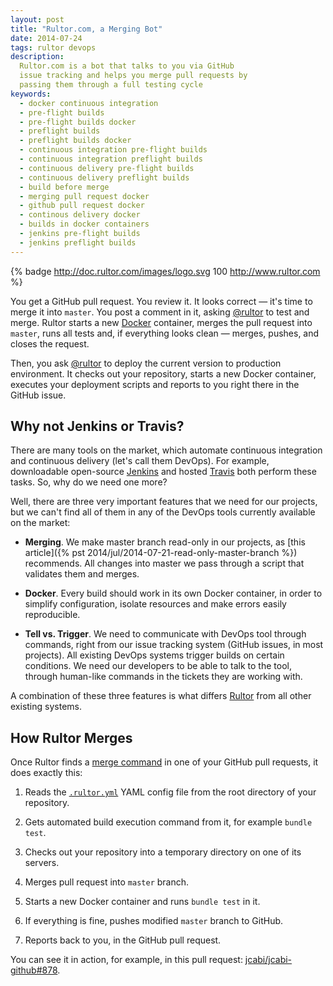 ```yaml
---
layout: post
title: "Rultor.com, a Merging Bot"
date: 2014-07-24
tags: rultor devops
description:
  Rultor.com is a bot that talks to you via GitHub
  issue tracking and helps you merge pull requests by
  passing them through a full testing cycle
keywords:
  - docker continuous integration
  - pre-flight builds
  - pre-flight builds docker
  - preflight builds
  - preflight builds docker
  - continuous integration pre-flight builds
  - continuous integration preflight builds
  - continuous delivery pre-flight builds
  - continuous delivery preflight builds
  - build before merge
  - merging pull request docker
  - github pull request docker
  - continous delivery docker
  - builds in docker containers
  - jenkins pre-flight builds
  - jenkins preflight builds
---
```


{% badge http://doc.rultor.com/images/logo.svg 100 http://www.rultor.com %}

You get a GitHub pull request. You review it. It looks correct &mdash; it's time
to merge it into `master`. You post a comment in it, asking
[@rultor](https://github.com/rultor) to test and merge. Rultor starts a new
[Docker](http://www.docker.io) container, merges the pull request into `master`, runs all tests and, if
everything looks clean &mdash; merges, pushes, and closes the request.

Then, you ask [@rultor](https://github.com/rultor) to deploy the current version
to production environment. It checks out your repository, starts a new Docker
container, executes your deployment scripts and reports to you right there in
the GitHub issue.

<!--more-->

## Why not Jenkins or Travis?

There are many tools on the market, which automate continuous integration and
continuous delivery (let's call them DevOps).
For example, downloadable open-source
[Jenkins](http://jenkins-ci.org/) and hosted [Travis](http://travis-ci.org) both perform these
tasks. So, why do we need one more?

Well, there are three very important features that we need for our projects, but
we can't find all of them in any of the DevOps tools currently available on the
market:

 * **Merging**. We make master branch read-only in our projects,
   as [this article]({% pst 2014/jul/2014-07-21-read-only-master-branch %})
   recommends. All changes into master we pass through
   a script that validates them and merges.

 * **Docker**. Every build should work in its own
   Docker container, in order to simplify configuration, isolate
   resources and make errors easily reproducible.

 * **Tell vs. Trigger**. We need to communicate with DevOps tool
   through commands, right from our issue tracking system (GitHub
   issues, in most projects). All existing DevOps systems trigger
   builds on certain conditions. We need our developers to be able
   to talk to the tool, through human-like commands in the tickets they are working with.

A combination of these three features is what differs
[Rultor](http://www.rultor.com) from all other existing systems.

## How Rultor Merges

Once Rultor finds a [merge command](http://doc.rultor.com/basics.html)
in one of your GitHub pull requests, it does exactly this:

 1. Reads the [`.rultor.yml`](http://doc.rultor.com/reference.html)
    YAML config file from the root directory of your repository.

 2. Gets automated build execution command from it, for example `bundle test`.

 3. Checks out your repository into a temporary directory on one of its servers.

 4. Merges pull request into `master` branch.

 5. Starts a new Docker container and runs `bundle test` in it.

 6. If everything is fine, pushes modified `master` branch to GitHub.

 7. Reports back to you, in the GitHub pull request.

You can see it in action, for example, in this pull request:
[jcabi/jcabi-github#878](https://github.com/jcabi/jcabi-github/pull/878).
